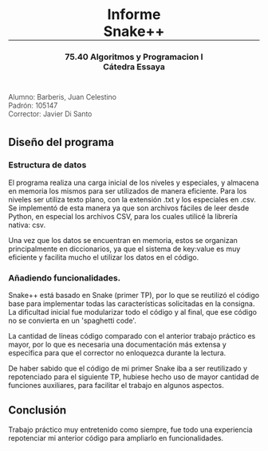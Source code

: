 
<div style=" margin-top:3em; 
             margin-bottom:2.6em ">
    <div style="text-align:center;">
        <h1 style="border-bottom: 1px solid black;">
            Informe<br> 
            Snake++ <br>
        </h1>
        <h3>
            75.40 Algoritmos y Programacion I<br>
            Cátedra Essaya<br>
        </h3>
    </div>
    <h4 style=" font-weight:300;
                margin-top:3em;">
        Alumno: Barberis, Juan Celestino<br> 
        Padrón: 105147 <br>
        Corrector: Javier Di Santo
    </h4>
</div>

## Diseño del programa

### Estructura de datos

El programa realiza una carga inicial de los niveles y especiales, y almacena en memoria los mismos para ser utilizados de manera eficiente. 
Para los niveles ser utiliza texto plano, con la extensión .txt y los especiales en .csv.
Se implementó de esta manera ya que son archivos fáciles de leer desde Python, en especial los archivos CSV, para los cuales utilicé la librería nativa: csv.

Una vez que los datos se encuentran en memoria, estos se organizan principalmente en diccionarios, ya que el sistema de key:value es muy eficiente y facilita mucho el utilizar los datos en el código.

### Añadiendo funcionalidades.

Snake++ está basado en Snake (primer TP), por lo que se reutilizó el código base para implementar todas las características solicitadas en la consigna. La dificultad inicial fue modularizar todo el código y al final, que ese código no se convierta en un 'spaghetti code'. 

La cantidad de líneas código comparado con el anterior trabajo práctico es mayor, por lo que es necesaria una documentación más extensa y específica para que el corrector no enloquezca durante la lectura.

De haber sabido que el código de mi primer Snake iba a ser reutilizado y repotenciado para el siguiente TP, hubiese hecho uso de mayor cantidad de funciones auxiliares, para facilitar el trabajo en algunos aspectos.

## Conclusión

Trabajo práctico muy entretenido como siempre, fue todo una experiencia repotenciar mi anterior código para ampliarlo en funcionalidades.

